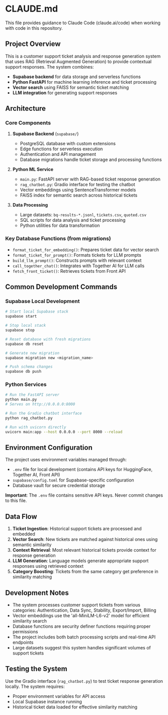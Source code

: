 # CLAUDE.md

This file provides guidance to Claude Code (claude.ai/code) when working with code in this repository.

## Project Overview

This is a customer support ticket analysis and response generation system that uses RAG (Retrieval Augmented Generation) to provide contextual support responses. The system combines:

- **Supabase backend** for data storage and serverless functions
- **Python FastAPI** for machine learning inference and ticket processing
- **Vector search** using FAISS for semantic ticket matching
- **LLM integration** for generating support responses

## Architecture

### Core Components

1. **Supabase Backend** (`supabase/`)
   - PostgreSQL database with custom extensions
   - Edge functions for serverless execution
   - Authentication and API management
   - Database migrations handle ticket storage and processing functions

2. **Python ML Service** 
   - `main.py`: FastAPI server with RAG-based ticket response generation
   - `rag_chatbot.py`: Gradio interface for testing the chatbot
   - Vector embeddings using SentenceTransformer models
   - FAISS index for semantic search across historical tickets

3. **Data Processing**
   - Large datasets: `bq-results-*.jsonl`, `tickets.csv`, `quoted.csv`
   - SQL scripts for data analysis and ticket processing
   - Python utilities for data transformation

### Key Database Functions (from migrations)

- `format_ticket_for_embedding()`: Prepares ticket data for vector search
- `format_ticket_for_prompt()`: Formats tickets for LLM prompts  
- `build_llm_prompt()`: Constructs prompts with relevant context
- `call_together_chat()`: Integrates with Together AI for LLM calls
- `fetch_front_ticket()`: Retrieves tickets from Front API

## Common Development Commands

### Supabase Local Development

```bash
# Start local Supabase stack
supabase start

# Stop local stack
supabase stop

# Reset database with fresh migrations
supabase db reset

# Generate new migration
supabase migration new <migration_name>

# Push schema changes
supabase db push
```

### Python Services

```bash
# Run the FastAPI server
python main.py
# Serves on http://0.0.0.0:8000

# Run the Gradio chatbot interface  
python rag_chatbot.py

# Run with uvicorn directly
uvicorn main:app --host 0.0.0.0 --port 8000 --reload
```

## Environment Configuration

The project uses environment variables managed through:
- `.env` file for local development (contains API keys for HuggingFace, Together AI, Front API)
- `supabase/config.toml` for Supabase-specific configuration
- Database vault for secure credential storage

**Important**: The `.env` file contains sensitive API keys. Never commit changes to this file.

## Data Flow

1. **Ticket Ingestion**: Historical support tickets are processed and embedded
2. **Vector Search**: New tickets are matched against historical ones using semantic similarity
3. **Context Retrieval**: Most relevant historical tickets provide context for response generation
4. **LLM Generation**: Language models generate appropriate support responses using retrieved context
5. **Category Boosting**: Tickets from the same category get preference in similarity matching

## Development Notes

- The system processes customer support tickets from various categories: Authentication, Data Sync, Stability, Export/Import, Billing
- Vector embeddings use the 'all-MiniLM-L6-v2' model for efficient similarity search
- Database functions are security definer functions requiring proper permissions
- The project includes both batch processing scripts and real-time API endpoints
- Large datasets suggest this system handles significant volumes of support tickets

## Testing the System

Use the Gradio interface (`rag_chatbot.py`) to test ticket response generation locally. The system requires:
- Proper environment variables for API access
- Local Supabase instance running
- Historical ticket data loaded for effective similarity matching